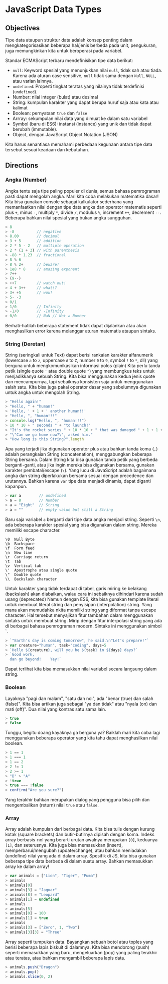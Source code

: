 # JavaScript Data Types

## Objectives

Tipe data ataupun struktur data adalah konsep penting dalam mengkategorisasikan beberapa hal/jenis berbeda pada unit, pengukuran, juga memungkinkan kita untuk beroperasi pada variabel.

Standar ECMAScript terbaru mendefinisikan tipe data berikut:

- `null`: Keyword spesial yang menunjukkan nilai `null`, tidak sah atau tiada. Karena ada aturan case sensitive, `null` tidak sama dengan `Null`, `NULL`, atau varian lainnya.
- `undefined`: Properti tingkat teratas yang nilainya tidak terdefinisi (`undefined`).
- Number: nilai integer (bulat) atau desimal
- String: kumpulan karakter yang dapat berupa huruf saja atau kata atau kalimat
- Boolean: pernyataan `true` dan `false`
- Arrray: sekumpulan nilai data yang dimuat ke dalam satu variabel
- Symbol (baru di ES6): instansi (instance) yang unik dan tidak dapat berubah (immutable).
- Object, dengan JavaScript Object Notation (JSON)

Kita harus senantiasa memahami perbedaan kegunaan antara tipe data tersebut sesuai keadaan dan kebutuhan.

## Directions

### Angka (Number)

Angka tentu saja tipe paling populer di dunia, semua bahasa pemrograman pasti dapat mengolah angka. Mari kita coba melakukan matematika dasar! Kita bisa gunakan console sebagai kalkulator sederhana yang memanfaatkan nilai dengan tipe data angka dan operator matematis seperti plus `+`, minus `-`, multiply `*`, divide `/`, modulus `%`, increment `++`, decrement `--`. Beberapa bahkan nilai spesial yang bukan angka sungguhan.

```javascript
> 8
> -8          // negative
> 8.00        // decimal
> 3 + 5       // addition
> 2 * 5 - 2   // multiple operation
> 2 * (1 + 3) // with parenthesis
> -88 * 1.23  // fractional
> 8 % 6
> 8 % 2+      // beware!
> 1e8 * 8     // amazing exponent
> 7++
> (9--)
> ++7         // watch out!
> 4 + 3++     // what!?
> 3+ +5       // wow!
> 5- -3
> 0/1
> 1/0         // Infinity
> -1/0        // -Infinity
> 0/0         // NaN // Not a Number
```

Berhati-hatilah beberapa statement tidak dapat dijalankan atau akan menghasilkan error karena melanggar aturan matematis ataupun sintaks.

### String (Deretan)

String (seringkali untuk Text) dapat berisi rankaian karakter alfanumerik (lowercase `a` to `z`, uppercase `A` to `Z`, number `0` to `9`, symbol `!` to `*`, dll) yang berguna untuk mengkomunikasikan informasi polos (plain)
Kita perlu tanda petik (single quote `'` atau double quote `"`) yang membungkus teks untuk menjadikkanya sebuah String. Kita bisa menggunakan kedua jenis quote dan mencampurnya, tapi sebaiknya konsisten saja untuk menggunakan salah satu. Kita bisa juga pakai operator dasar yang sebelumnya digunakan untuk angka untuk mengolah String.

```javascript
> "Hello again!"
> "Hello, " + "human!"
> 'Hello, ' + 1 + ' another human!!'
> "Hello, ", "human!!!"
> console.log("Hello, ", "human!!!")
> 10 * 10 + " seconds " + "to launch!"
> "It's the rocket series " + 10 * 10 + " that was damaged " + 1 + 1 + " hour ago!"
> "\"Can we go home now?\", asked him."
> "How long is this String?".length
```

Apa yang terjadi jika digunakan operator plus atau bahkan tanda koma (`,`) adalah perangkaian String (concatenation), menggabungkan beberapa String bersama. Dalam String kita bisa gunakan tanda petik yang berbeda berganti-ganti, atau jika ingin mereka bisa digunakan bersama, gunakan karakter pembatal/escape (`\`). Yang lucu di JavaScript adalah bagaimana angka dan string diperlakukan bersama sesuai dengan precedence dan urutannya. Bahkan karena `var` tipe data menjadi dinamis, dapat diganti kapanpun.

```javascript
> var a        // undefined
> a = 8        // Number
> a = "Eight"  // String
> a = ""       // empty value but still a String
```

Baru saja variabel `a` berganti dari tipe data angka menjadi string. Seperti `\n`, ada beberapa karakter spesial yang bisa digunakan dalam string. Mereka memiliki escape character.

```
\0	Null Byte
\b	Backspace
\f	Form feed
\n	New line
\r	Carriage return
\t	Tab
\v	Vertical tab
\'	Apostrophe atau single quote
\"	Double quote
\\	Backslash character
```

Untuk karakter yang tidak terdapat di tabel, garis miring ke belakang (backslash) akan diabaikan, walau cara ini sebaiknya dihindari karena sudah usang (deprecated)
Namun dengan ES6, kita bisa gunakan template literal untuk membuat literal string dan penyisipan (interpolation) string. Yang mana akan memudahka nkita memiliki string yang diformat tanpa escape character. Hal tersebut menyajikan fitur tambahan dalam menggunakan sintaks untuk membuat string. Mirip dengan fitur interpolasi string yang ada di berbagai bahasa pemrograman modern. Sintaks ini menggunakan simbol `.

```javascript
> `"Earth's day is coming tomorrow", he said.\n"Let's prepare!"`
> var creature="human", task="coding", days=5
> `Hello ${creature}, will you be ${task} in ${days} days?`
> `Good work,
  dan go beyond!	Yay!`
```

Dapat terlihat kita bisa memasukkan nilai variabel secara langsung dalam string.

### Boolean

Layaknya "pagi dan malam", "satu dan nol", ada "benar (true) dan salah (false)". Kita bisa artikan juga sebagai "ya dan tidak" atau "nyala (on) dan mati (off)". Dua nilai yang kontras satu sama lain.

```javascript
> true
> false
```

Tunggu, begitu doang kayaknya ga berguna ya? Baiklah mari kita coba lagi menggunakan beberapa operator yang kita tahu dapat menghasilkan nilai boolean.

```javascript
> 1 == 1
> 1 === 1
> 1 == 2
> 2 != 1
> 2 >= 1
> "B" > "A"
> !true
> true === !false
> confirm("Are you sure?")
```

Yang terakhir bahkan merupakan dialog yang pengguna bisa pilih dan mengembalikan (return) nilai `true` atau `false`.

### Array

Array adalah kumpulan dari berbagai data. Kita bisa tulis dengan kurung kotak (square brackets) dan butir-butirnya dipisah dengan koma. Indeks array berbasis-nol yang berarti urutan awalnya merupakan `[0]`, keduanya `[1]`, dan seterusnya.
Kita juga bisa memasukkan (insert), memperbarui/mengubah (update/change), atau bahkan meniadakan (undefine) nilai yang ada di dalam array. Spesifik di JS, kita bisa gunakan beberapa tipe data berbeda di dalam suatu array. Bahkan memasukkan array ke dalam array!

```javascript
> var animals = ["Lion", "Tiger", "Puma"]
> animals
> animals[0]
> animals[3] = "Jaguar"
> animals[8] = "Leopard"
> animals[1] = undefined
> animals
> animals[5]
> animals[0] = 100
> animals[1] = true
> animals
> animals[3] = ["Zero", 1, "Two"]
> animals[3][3] = "Three"
```

Array seperti tumpukan data. Bayangkan sebuah botol atau toples yang berisi beberapa lapis biskuit di dalamnya. Kita bisa mendorong (push) seperti memasukkan yang baru, mengeluarkan (pop) yang paling terakhir atau teratas, atau bahkan mengambil beberapa lapis data.

```javascript
> animals.push("Dragon")
> animals.pop()
> animals.slice(0, 2)
```
